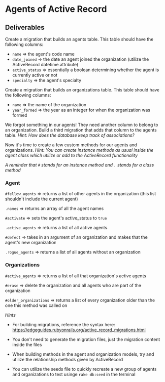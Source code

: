 # Agents of Active Record

## Deliverables

Create a migration that builds an agents table. This table should have the following columns:
- `name` => the agent's code name
- `date_joined` => the date an agent joined the organization (utilize the ActiveRecord datetime attribute)
- `active_status` => essentially a boolean determining whether the agent is currently active or not
- `specialty` => the agent's specialty

Create a migration that builds an organizations table. This table should have the following columns:
- `name` => the name of the organization
- `year_formed` => the year as an integer for when the organization was formed

We forgot something in our agents! They need another column to belong to an organization. Build a third migration that adds that column to the agents table.
*Hint: How does the database keep track of associations?*

Now it's time to create a few custom methods for our agents and organizations.
*Hint: You can create instance methods as usual inside the agent class which utilize or add to the ActiveRecord functionality*

*A reminder that `#` stands for an instance method and `.` stands for a class method*

### Agent

`#fellow_agents` => returns a list of other agents in the organization (this list shouldn't include the current agent)

`.names` => returns an array of all the agent names

`#activate` => sets the agent's active_status to `true`

`.active_agents` => returns a list of all active agents

`#defect` => takes in an argument of an organization and makes that the agent's new organization

`.rogue_agents` => returns a list of all agents without an organization

### Organizations

`#active_agents` => returns a list of all that organization's active agents

`#erase` => delete the organization and all agents who are part of the organization

`#older_organizations` => returns a list of every organization older than the one this method was called on

*Hints*

- For building migrations, reference the syntax here: https://edgeguides.rubyonrails.org/active_record_migrations.html

- You don't need to generate the migration files, just the migration content inside the files

- When building methods in the agent and organization models, try and utilize the relationship methods given by ActiveRecord

- You can utilize the seeds file to quickly recreate a new group of agents and organizations to test usinge `rake db:seed` in the terminal
